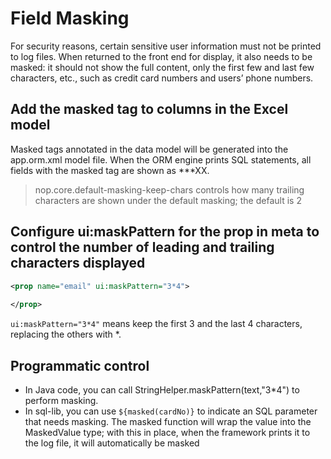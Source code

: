 # Field Masking

For security reasons, certain sensitive user information must not be printed to log files. When returned to the front end for display, it also needs to be masked: it should not show the full content, only the first few and last few characters, etc., such as credit card numbers and users’ phone numbers.

## Add the masked tag to columns in the Excel model

Masked tags annotated in the data model will be generated into the app.orm.xml model file. When the ORM engine prints SQL statements, all fields with the masked tag are shown as \*\*\*XX.

> nop.core.default-masking-keep-chars controls how many trailing characters are shown under the default masking; the default is 2

## Configure ui:maskPattern for the prop in meta to control the number of leading and trailing characters displayed

```xml
<prop name="email" ui:maskPattern="3*4">
    
</prop>
```

`ui:maskPattern="3*4"` means keep the first 3 and the last 4 characters, replacing the others with \*.

## Programmatic control

* In Java code, you can call StringHelper.maskPattern(text,"3\*4") to perform masking.
* In sql-lib, you can use `${masked(cardNo)}` to indicate an SQL parameter that needs masking. The masked function will wrap the value into the MaskedValue type; with this in place, when the framework prints it to the log file, it will automatically be masked

<!-- SOURCE_MD5:1e86eeefe36f9c33131e20bf65ce05f7-->
